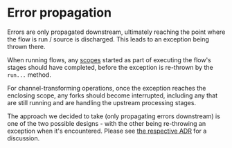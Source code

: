 # Error propagation

Errors are only propagated downstream, ultimately reaching the point where the flow is run / source is discharged. This leads to an exception being thrown there. 

When running flows, any [scopes](../structured-concurrency/fork-join.md) started as part of executing the flow's stages should have completed, before the exception is re-thrown by the `run...` method.

For channel-transforming operations, once the exception reaches the enclosing scope, any forks should become interrupted, including any that are still running and are handling the upstream processing stages.

The approach we decided to take (only propagating errors downstream) is one of the two possible designs - with the other being re-throwing an exception when it's encountered. Please see [the respective ADR](../adr/0001-error-propagation-in-channels.md) for a discussion.
